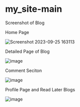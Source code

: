 # my_site-main

Screenshot of Blog

Home Page

![Screenshot 2023-09-25 163113](https://github.com/Taeshaw/my_site-main/assets/129665385/b4a90184-e5b6-4ada-8a54-f8af3b8c0479)

Detailed Page of Blog

![image](https://github.com/Taeshaw/my_site-main/assets/129665385/d86be44e-0a80-4f8a-8958-7d92343b96a8)

Comment Seciton

![image](https://github.com/Taeshaw/my_site-main/assets/129665385/a3c35da8-7b8f-4c53-9b99-26379645d5c2)

Profile Page and Read Later Blogs

![image](https://github.com/Taeshaw/my_site-main/assets/129665385/f8c9af39-a4e1-40b7-b37f-a085d2353690)
